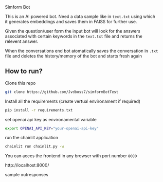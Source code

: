 Simform Bot

This is an AI powered bot.
Need a data sample like in `text.txt` using which it generates embeddings and saves them in FAISS for further use.

Given the question/user form the input bot will look for the answers associated with certain keywords in the `text.txt` file and returns the relevent answer.

When the conversations end bot atomatically saves the conversation in `.txt` file and deletes the history/memory of the bot and starts fresh again

## How to run?

Clone this repo
```bash
git clone https://github.com/Jvdboss7/simformBotTest
```
Install all the requirements (create vertual environament if required)
```bash
pip install -r requirements.txt
```
set openai api key as environamental variable
```bash
export OPENAI_API_KEY="your-openai-api-key"
```
run the chainlit application
```bash
chainlit run chainlit.py -w
```

You can acces the frontend in any browser with port number `8000`

 http://localhost:8000/


sample outresponses
